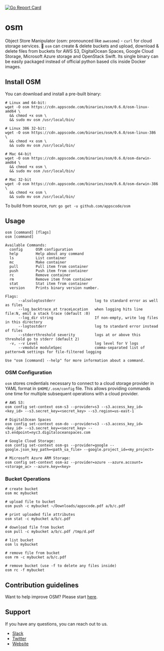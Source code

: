 [![Go Report Card](https://goreportcard.com/badge/github.com/appscode/osm)](https://goreportcard.com/report/github.com/appscode/osm)

# osm
Object Store Manipulator (osm: pronounced like `awesome`) - `curl` for cloud storage services. 🙌 `osm` can create & delete buckets and upload, download & delete files from buckets for AWS S3, DigitalOcean Spaces, Google Cloud Storage, Microsoft Azure storage and OpenStack Swift. Its single binary can be easily packaged instead of official python based clis inside Docker images.

## Install OSM
You can download and install a pre-built binary:
```console
# Linux amd 64-bit:
wget -O osm https://cdn.appscode.com/binaries/osm/0.6.0/osm-linux-amd64 \
  && chmod +x osm \
  && sudo mv osm /usr/local/bin/

# Linux 386 32-bit:
wget -O osm https://cdn.appscode.com/binaries/osm/0.6.0/osm-linux-386 \
  && chmod +x osm \
  && sudo mv osm /usr/local/bin/

# Mac 64-bit
wget -O osm https://cdn.appscode.com/binaries/osm/0.6.0/osm-darwin-amd64 \
  && chmod +x osm \
  && sudo mv osm /usr/local/bin/

# Mac 32-bit
wget -O osm https://cdn.appscode.com/binaries/osm/0.6.0/osm-darwin-386 \
  && chmod +x osm \
  && sudo mv osm /usr/local/bin/
```

To build from source, run: `go get -u github.com/appscode/osm`

## Usage
```console
osm [command] [flags]
osm [command]

Available Commands:
  config      OSM configuration
  help        Help about any command
  ls          List container
  mc          Make container
  pull        Pull item from container
  push        Push item from container
  rc          Remove container
  rm          Remove item from container
  stat        Stat item from container
  version     Prints binary version number.

Flags:
      --alsologtostderr                  log to standard error as well as files
      --log_backtrace_at traceLocation   when logging hits line file:N, emit a stack trace (default :0)
      --log_dir string                   If non-empty, write log files in this directory
      --logtostderr                      log to standard error instead of files
      --stderrthreshold severity         logs at or above this threshold go to stderr (default 2)
  -v, --v Level                          log level for V logs
      --vmodule moduleSpec               comma-separated list of pattern=N settings for file-filtered logging

Use "osm [command] --help" for more information about a command.

```

### OSM Configuration
`osm` stores credentials necessary to connect to a cloud storage provider in YAML format in `$HOME/.osm/config` file.
This allows providing commands one time for multiple subsequent operations with a cloud provider.
```console
# AWS S3:
osm config set-context osm-s3 --provider=s3 --s3.access_key_id=<key_id> --s3.secret_key=<secret_key> --s3.region=us-east-1

# DigitalOcean Spaces
osm config set-context osm-do --provider=s3 --s3.access_key_id=<key_id> --s3.secret_key=<secret_key> --s3.endpoint=nyc3.digitaloceanspaces.com

# Google Cloud Storage:
osm config set-context osm-gs --provider=google --google.json_key_path=<path_sa_file> --google.project_id=<my_project>

# Microsoft Azure ARM Storage:
osm config set-context osm-az --provider=azure --azure.account=<storage_ac> --azure.key=<key>
```

### Bucket Operations
```console
# create bucket
osm mc mybucket

# upload file to bucket
osm push -c mybucket ~/Downloads/appscode.pdf a/b/c.pdf

# print uploaded file attributes
osm stat -c mybucket a/b/c.pdf

# download file from bucket
osm pull -c mybucket a/b/c.pdf /tmp/d.pdf

# list bucket
osm ls mybucket

# remove file from bucket
osm rm -c mybucket a/b/c.pdf

# remove bucket (use -f to delete any files inside)
osm rc -f mybucket
```

## Contribution guidelines
Want to help improve OSM? Please start [here](/CONTRIBUTING.md).

## Support
If you have any questions, you can reach out to us.
* [Slack](https://slack.appscode.com)
* [Twitter](https://twitter.com/AppsCodeHQ)
* [Website](https://appscode.com)
